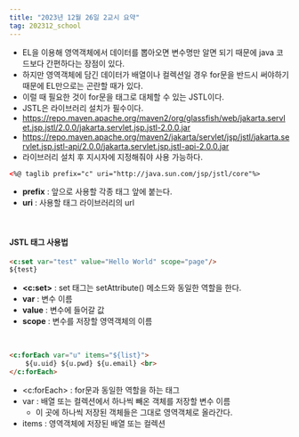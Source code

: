 ```yaml
---
title: "2023년 12월 26일 2교시 요약"
tag: 202312_school
---
```


- EL을 이용해 영역객체에서 데이터를 뽑아오면 변수명만 알면 되기 때문에 java 코드보다 간편하다는 장점이 있다.
- 하지만 영역객체에 담긴 데이터가 배열이나 컬렉션일 경우 for문을 반드시 써야하기 때문에 EL만으로는 곤란할 때가 있다.
- 이럴 때 필요한 것이 for문을 태그로 대체할 수 있는 JSTL이다.
- JSTL은 라이브러리 설치가 필수이다.
- https://repo.maven.apache.org/maven2/org/glassfish/web/jakarta.servlet.jsp.jstl/2.0.0/jakarta.servlet.jsp.jstl-2.0.0.jar
- https://repo.maven.apache.org/maven2/jakarta/servlet/jsp/jstl/jakarta.servlet.jsp.jstl-api/2.0.0/jakarta.servlet.jsp.jstl-api-2.0.0.jar
- 라이브러리 설치 후 지시자에 지정해줘야 사용 가능하다.

```html
<%@ taglib prefix="c" uri="http://java.sun.com/jsp/jstl/core"%>
```

- **prefix** : 앞으로 사용할 각종 태그 앞에 붙는다.
- **uri** : 사용할 태그 라이브러리의 url

<br>

#### JSTL 태그 사용법

```html
<c:set var="test" value="Hello World" scope="page"/>
${test}
```

- **<c:set>** : set 태그는 setAttribute() 메소드와 동일한 역할을 한다.
- **var** : 변수 이름
- **value** : 변수에 들어갈 값
- **scope** : 변수를 저장할 영역객체의 이름

<br>

```html
<c:forEach var="u" items="${list}">
	${u.uid} ${u.pwd} ${u.email} <br>
</c:forEach>
```
- <c:forEach> : for문과 동일한 역할을 하는 태그
- var : 배열 또는 컬렉션에서 하나씩 빼온 객체를 저장할 변수 이름
  - 이 곳에 하나씩 저장된 객체들은 그대로 영역객체로 올라간다.
- items : 영역객체에 저장된 배열 또는 컬렉션
